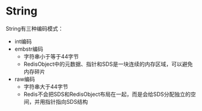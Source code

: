 # String

String有三种编码模式：
* int编码
* embstr编码
    - 字符串小于等于44字节
    - RedisObject中的元数据、指针和SDS是一块连续的内存区域，可以避免内存碎片
* raw编码
    - 字符串大于44字节
    - Redis不会把SDS和RedisObject布局在一起，而是会给SDS分配独立的空间，并用指针指向SDS结构
